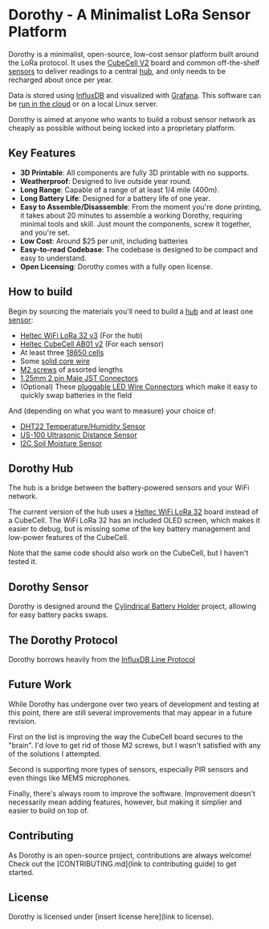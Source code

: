 # Dorothy - A Minimalist LoRa Sensor Platform

Dorothy is a minimalist, open-source, low-cost sensor platform built around the LoRa protocol. It uses the
[CubeCell V2](https://heltec.org/project/htcc-ab01-v2/) board and common off-the-shelf [sensors](#sensor) to deliver
readings to a central [hub](#hub), and only needs to be recharged about once per year.

Data is stored using [InfluxDB](https://www.influxdata.com/) and visualized with [Grafana](https://grafana.com/). This
software can be [run in the cloud](https://www.influxdata.com/influxcloud-trial/) or on a local Linux server.

Dorothy is aimed at anyone who wants to build a robust sensor network as cheaply as possible without being locked into a
proprietary platform.

## Key Features

-   **3D Printable**: All components are fully 3D printable with no supports.
-   **Weatherproof**: Designed to live outside year round.
-   **Long Range**: Capable of a range of at least 1/4 mile (400m).
-   **Long Battery Life**: Designed for a battery life of one year.
-   **Easy to Assemble/Disassemble**: From the moment you're done printing, it takes about 20 minutes to assemble a
    working Dorothy, requiring minimal tools and skill. Just mount the components, screw it together, and you're set.
-   **Low Cost**: Around $25 per unit, including batteries
-   **Easy-to-read Codebase**: The codebase is designed to be compact and easy to understand.
-   **Open Licensing**: Dorothy comes with a fully open license.

## How to build

Begin by sourcing the materials you'll need to build a [hub](#hub) and at least one [sensor](#sensor):

-   [Heltec WiFi LoRa 32 v3](https://heltec.org/project/wifi-kit-32-v3/) (For the hub)
-   [Heltec CubeCell AB01 v2](https://heltec.org/project/htcc-ab01-v2/) (For each sensor)
-   At least three [18650 cells](https://www.amazon.com/s?k=18650)
-   Some [solid core wire](https://www.amazon.com/s?k=solid+core+wire)
-   [M2 screws](https://www.amazon.com/s?k=m2+screws+phillips) of assorted lengths
-   [1.25mm 2 pin Male JST Connectors](https://www.amazon.com/s?k=1.25mm+2pin+male+jst)
-   (Optional) These [pluggable LED Wire Connectors](https://www.amazon.com/s?k=Pluggable+LED+Wire+Connectors) which
    make it easy to quickly swap batteries in the field

And (depending on what you want to measure) your choice of:

-   [DHT22 Temperature/Humidity Sensor](https://www.amazon.com/dht22/s?k=dht22)
-   [US-100 Ultrasonic Distance Sensor](https://www.amazon.com/s?k=us100+sensor&ref=nb_sb_noss)
-   [I2C Soil Moisture Sensor](https://www.tindie.com/products/miceuz/i2c-soil-moisture-sensor/)

<h2 name="hub">Dorothy Hub</h2>

The hub is a bridge between the battery-powered sensors and your WiFi network.

The current version of the hub uses a [Heltec WiFi LoRa 32](https://heltec.org/project/wifi-kit-32-v3/) board instead of
a CubeCell. The WiFi LoRa 32 has an included OLED screen, which makes it easier to debug, but is missing some of the key
battery management and low-power features of the CubeCell.

Note that the same code should also work on the CubeCell, but I haven't tested it.

<h2 name="sensor">Dorothy Sensor</h2>

Dorothy is designed around the [Cylindrical Battery Holder](https://www.thingiverse.com/thing:6080710) project, allowing
for easy battery packs swaps.

## The Dorothy Protocol

Dorothy borrows heavily from the
[InfluxDB Line Protocol](https://docs.influxdata.com/influxdb/v1.3/write_protocols/line_protocol_tutorial/)

## Future Work

While Dorothy has undergone over two years of development and testing at this point, there are still several
improvements that may appear in a future revision.

First on the list is improving the way the CubeCell board secures to the "brain". I'd love to get rid of those M2
screws, but I wasn't satisfied with any of the solutions I attempted.

Second is supporting more types of sensors, especially PIR sensors and even things like MEMS microphones.

Finally, there's always room to improve the software. Improvement doesn't necessarily mean adding features, however, but
making it simplier and easier to build on top of.

## Contributing

As Dorothy is an open-source project, contributions are always welcome! Check out the [CONTRIBUTING.md](link to
contributing guide) to get started.

## License

Dorothy is licensed under [insert license here](link to license).
